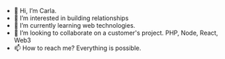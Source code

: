 - 👋 Hi, I’m Carla.
- 👀 I’m interested in building relationships
- 🌱 I’m currently learning web technologies.
- 💞️ I’m looking to collaborate on a customer's project. PHP, Node, React, Web3
- 📫 How to reach me? Everything is possible.

<!---
carlauplove/carlauplove is a ✨ special ✨ repository because its `README.md` (this file) appears on your GitHub profile.
You can click the Preview link to take a look at your changes.
--->

